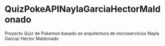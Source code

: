 # QuizPokeAPINaylaGarciaHectorMaldonado
Proyecto Quiz de Pokemon basado en arquitectura de microservicios Nayla García/ Héctor Maldonado 
